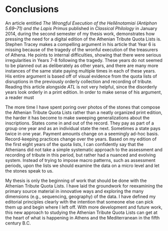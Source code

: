 # Conclusions #


An article entitled *The Wrongful Execution of the Hellênotamiai (Antiphon 5.69–71) and the Lapis Primus* published in *Classical Philology* in January 2014, during the second semester of my thesis work, demonstrates how pressing the need for a digital edition of the Athenian Tribute Quota Lists is. Stephen Tracey makes a compelling argument in his article  that Year 6 is missing because of the tragedy of the wronful execution of the treasurers of Athena. He points to internal difficulties, showing that there were serious irregularities in Years 7-8 following the tragedy. These years do not seemed to be planned out as deliberately as other years, and there are many more instances of the same state paying multiple times in each of these years. His entire argument is based off of visual evidence from the quota lists of disruptions in the previously orderly collection and recording of tribute. Reading this article alongside *ATL* is not very helpful, since the disorderly years look orderly in a print edition. In order to make sense of his argument, a reader must 

The more time I have spent poring over photos of the stones that compose the Athenian Tribute Quota Lists rather than a neatly organized print edition,  the harder it has become to make sweeping generalizations about the inscriptions. States come in and out of the record. They pay as part of a group one year and as an individual state the next. Sometimes a state  pays twice in one year. Payment amounts change on a seemingly ad-hoc basis. Record-keeping practices change over the years. Based on my edition of the first eight years of the quota lists, I can confidently say that the Athenians did not take a simple systematic approach to the assessment and recording of tribute in this period, but rather had a nuanced and evolving system. Instead of trying to impose macro patterns, such as assessment periods, upon the lists we should examine the data on a micro level and let the stones speak to us. 

My thesis is only the beginning of work that should be done with the Athenian Tribute Quota Lists. I have laid the groundwork for reexamining the primary source material in innovative ways and exploring the many dimensions (e.g., sequencing, geography) of the data. I have defined my editorial principles clearly with the intention that  someone else can pick them up and begin where I left off. With more development and future work, this new approach to studying the Athenian Tribute Quota Lists can get at the heart of what is happening in Athens and the Mediterranean in the fifth century B.C.




 



 

